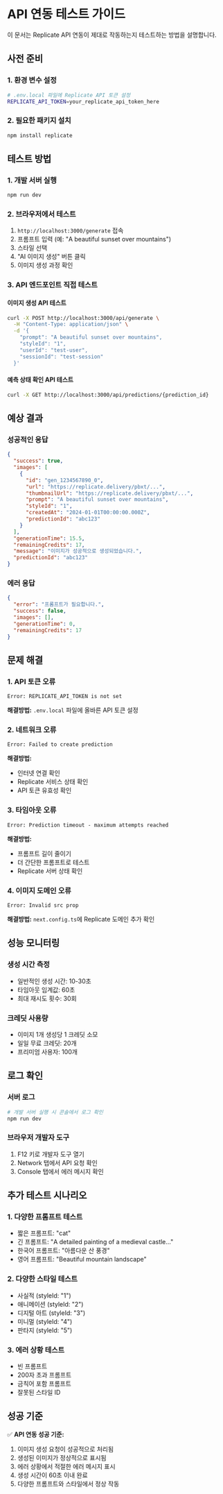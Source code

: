 # API 연동 테스트 가이드

이 문서는 Replicate API 연동이 제대로 작동하는지 테스트하는 방법을 설명합니다.

## 사전 준비

### 1. 환경 변수 설정
```bash
# .env.local 파일에 Replicate API 토큰 설정
REPLICATE_API_TOKEN=your_replicate_api_token_here
```

### 2. 필요한 패키지 설치
```bash
npm install replicate
```

## 테스트 방법

### 1. 개발 서버 실행
```bash
npm run dev
```

### 2. 브라우저에서 테스트
1. `http://localhost:3000/generate` 접속
2. 프롬프트 입력 (예: "A beautiful sunset over mountains")
3. 스타일 선택
4. "AI 이미지 생성" 버튼 클릭
5. 이미지 생성 과정 확인

### 3. API 엔드포인트 직접 테스트

#### 이미지 생성 API 테스트
```bash
curl -X POST http://localhost:3000/api/generate \
  -H "Content-Type: application/json" \
  -d '{
    "prompt": "A beautiful sunset over mountains",
    "styleId": "1",
    "userId": "test-user",
    "sessionId": "test-session"
  }'
```

#### 예측 상태 확인 API 테스트
```bash
curl -X GET http://localhost:3000/api/predictions/{prediction_id}
```

## 예상 결과

### 성공적인 응답
```json
{
  "success": true,
  "images": [
    {
      "id": "gen_1234567890_0",
      "url": "https://replicate.delivery/pbxt/...",
      "thumbnailUrl": "https://replicate.delivery/pbxt/...",
      "prompt": "A beautiful sunset over mountains",
      "styleId": "1",
      "createdAt": "2024-01-01T00:00:00.000Z",
      "predictionId": "abc123"
    }
  ],
  "generationTime": 15.5,
  "remainingCredits": 17,
  "message": "이미지가 성공적으로 생성되었습니다.",
  "predictionId": "abc123"
}
```

### 에러 응답
```json
{
  "error": "프롬프트가 필요합니다.",
  "success": false,
  "images": [],
  "generationTime": 0,
  "remainingCredits": 17
}
```

## 문제 해결

### 1. API 토큰 오류
```
Error: REPLICATE_API_TOKEN is not set
```
**해결방법:** `.env.local` 파일에 올바른 API 토큰 설정

### 2. 네트워크 오류
```
Error: Failed to create prediction
```
**해결방법:** 
- 인터넷 연결 확인
- Replicate 서비스 상태 확인
- API 토큰 유효성 확인

### 3. 타임아웃 오류
```
Error: Prediction timeout - maximum attempts reached
```
**해결방법:**
- 프롬프트 길이 줄이기
- 더 간단한 프롬프트로 테스트
- Replicate 서버 상태 확인

### 4. 이미지 도메인 오류
```
Error: Invalid src prop
```
**해결방법:** `next.config.ts`에 Replicate 도메인 추가 확인

## 성능 모니터링

### 생성 시간 측정
- 일반적인 생성 시간: 10-30초
- 타임아웃 임계값: 60초
- 최대 재시도 횟수: 30회

### 크레딧 사용량
- 이미지 1개 생성당 1 크레딧 소모
- 일일 무료 크레딧: 20개
- 프리미엄 사용자: 100개

## 로그 확인

### 서버 로그
```bash
# 개발 서버 실행 시 콘솔에서 로그 확인
npm run dev
```

### 브라우저 개발자 도구
1. F12 키로 개발자 도구 열기
2. Network 탭에서 API 요청 확인
3. Console 탭에서 에러 메시지 확인

## 추가 테스트 시나리오

### 1. 다양한 프롬프트 테스트
- 짧은 프롬프트: "cat"
- 긴 프롬프트: "A detailed painting of a medieval castle..."
- 한국어 프롬프트: "아름다운 산 풍경"
- 영어 프롬프트: "Beautiful mountain landscape"

### 2. 다양한 스타일 테스트
- 사실적 (styleId: "1")
- 애니메이션 (styleId: "2")
- 디지털 아트 (styleId: "3")
- 미니멀 (styleId: "4")
- 판타지 (styleId: "5")

### 3. 에러 상황 테스트
- 빈 프롬프트
- 200자 초과 프롬프트
- 금칙어 포함 프롬프트
- 잘못된 스타일 ID

## 성공 기준

✅ **API 연동 성공 기준:**
1. 이미지 생성 요청이 성공적으로 처리됨
2. 생성된 이미지가 정상적으로 표시됨
3. 에러 상황에서 적절한 에러 메시지 표시
4. 생성 시간이 60초 이내 완료
5. 다양한 프롬프트와 스타일에서 정상 작동
